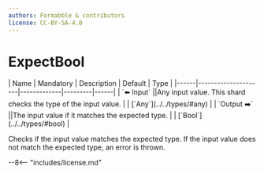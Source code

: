 ```yaml
---
authors: Formabble & contributors
license: CC-BY-SA-4.0
---
```



# ExpectBool

<div class="sh-parameters" markdown="1">
| Name | Mandatory | Description | Default | Type |
|------|---------------------|-------------|---------|------|
| `⬅️ Input` ||Any input value. This shard checks the type of the input value. | | [`Any`](../../types/#any) |
| `Output ➡️` ||The input value if it matches the expected type. | | [`Bool`](../../types/#bool) |

</div>

Checks if the input value matches the expected type. If the input value does not match the expected type, an error is thrown.

--8<-- "includes/license.md"


